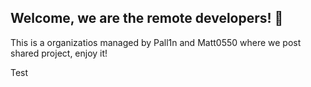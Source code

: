 ## Welcome, we are the remote developers! 👾

This is a organizatios managed by Pall1n and Matt0550
where we post shared project, enjoy it!

Test
